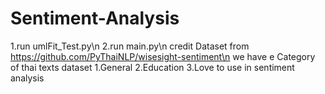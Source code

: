 # Sentiment-Analysis
1.run umlFit_Test.py\n
2.run main.py\n
credit Dataset from https://github.com/PyThaiNLP/wisesight-sentiment\n
we have e Category of thai texts dataset 1.General 2.Education 3.Love to use in sentiment analysis
